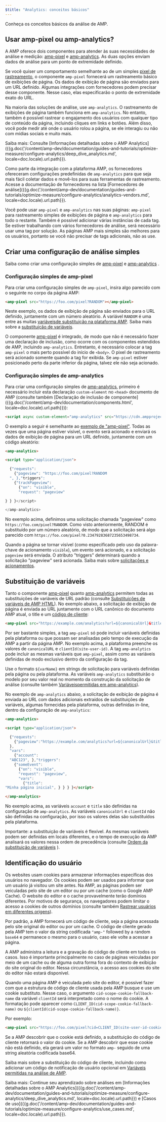 ```yaml
---
$title: "Analytics: conceitos básicos"
---
```


Conheça os conceitos básicos da análise de AMP.

## Usar amp-pixel ou amp-analytics?

A AMP oferece dois componentes para atender às suas necessidades de análise e medição: [amp-pixel](/pt_br/docs/reference/components/amp-pixel.html)
e [amp-analytics](/pt_br/docs/reference/components/amp-analytics.html). As duas opções enviam dados de análise para um ponto de extremidade definido.

Se você quiser um comportamento semelhante ao de um simples [pixel de rastreamento](https://en.wikipedia.org/wiki/Web_beacon#Implementation), o componente `amp-pixel` fornecerá um rastreamento básico de exibições de página. Os dados de exibição de página são enviados para um URL definido. Algumas integrações com fornecedores podem precisar desse componente. Nesse caso, elas especificarão o ponto de extremidade exato do URL.

Na maioria das soluções de análise, use `amp-analytics`. O rastreamento de exibições de página também funciona em `amp-analytics`. No entanto, também é possível rastrear o engajamento dos usuários com qualquer tipo de conteúdo da página, incluindo cliques em links e botões. Além disso, você pode medir até onde o usuário rolou a página, se ele interagiu ou não com mídias sociais e muito mais.

Saiba mais: Consulte [Informações detalhadas sobre o AMP Analytics]({{g.doc('/content/amp-dev/documentation/guides-and-tutorials/optimize-measure/configure-analytics/deep_dive_analytics.md', locale=doc.locale).url.path}}).

Como parte da integração com a plataforma AMP, os fornecedores ofereceram configurações predefinidas de `amp-analytics`
para que seja mais fácil coletar dados e movê-los para suas ferramentas de rastreamento. Acesse a documentação de fornecedores na lista [Fornecedores de análise]({{g.doc('/content/amp-dev/documentation/guides-and-tutorials/optimize-measure/configure-analytics/analytics-vendors.md', locale=doc.locale).url.path}}).

Você pode usar `amp-pixel` e `amp-analytics`
nas suas páginas: `amp-pixel` para rastreamento simples de exibições de página e `amp-analytics` para todo o restante. Também é possível adicionar várias instâncias de cada tag. Se estiver trabalhando com vários fornecedores de análise, será necessário usar uma tag por solução. As páginas AMP mais simples são melhores para os usuários, portanto se você não precisar de tags adicionais, não as use.

## Criar uma configuração de análise simples

Saiba como criar uma configuração simples de [amp-pixel](/pt_br/docs/reference/components/amp-pixel.html) e [amp-analytics](/pt_br/docs/reference/components/amp-analytics.html) .

### Configuração simples de amp-pixel

Para criar uma configuração simples de `amp-pixel`, insira algo parecido com o seguinte no corpo da página AMP:

```html
<amp-pixel src="https://foo.com/pixel?RANDOM"></amp-pixel>
```

Neste exemplo, os dados de exibição de página são enviados para o URL definido, juntamente com um número aleatório. A variável `RANDOM`
é uma entre as muitas [variáveis ​​de substituição na plataforma AMP](https://github.com/ampproject/amphtml/blob/master/spec/amp-var-substitutions.md). Saiba mais sobre a [substituição de variáveis](/pt_br/docs/analytics/analytics_basics.html#variable-substitution).

O componente [amp-pixel](/pt_br/docs/reference/components/amp-pixel.html) é integrado, de modo que não é necessário fazer uma declaração de inclusão, como ocorre com os componentes estendidos de AMP, incluindo `amp-analytics`. Entretanto, é necessário colocar a tag `amp-pixel` o mais perto possível do início de `<body>`. O pixel de rastreamento será acionado somente quando a tag for exibida. Se `amp-pixel` estiver posicionado perto da parte inferior da página, talvez ele não seja acionado.

### Configuração simples de amp-analytics

Para criar uma configuração simples de [amp-analytics](/pt_br/docs/reference/components/amp-analytics.html), primeiro é necessário incluir esta declaração `custom-element` no `<head>`
documento de AMP (consulte também [Declaração de inclusão de componente]({{g.doc('/content/amp-dev/documentation/components.html', locale=doc.locale).url.path}})):

```html
<script async custom-element="amp-analytics" src="https://cdn.ampproject.org/v0/amp-analytics-0.1.js"></script>
```

O exemplo a seguir é semelhante ao [exemplo de "amp-pixel"](/pt_br/docs/analytics/analytics_basics.html#simple-amp-pixel-configuration). Todas as vezes que uma página estiver visível, o evento será acionado e enviará os dados de exibição de página para um URL definido, juntamente com um código aleatório:

```html
<amp-analytics>

<script type="application/json">

  {"requests":
    {"pageview": "https://foo.com/pixel?RANDOM
  ", },"triggers":
    {"trackPageview":
      {"on": "visible",
      "request": "pageview"

} } }</script>

</amp-analytics>
```

No exemplo acima, definimos uma solicitação chamada "pageview" como `https://foo.com/pixel?RANDOM`. Como visto anteriormente, RANDOM é substituído por um número aleatório, de modo que a solicitação será algo parecido com `https://foo.com/pixel?0.23479283687235653498734`.

Quando a página se tornar visível (como especificado pelo uso da palavra-chave de acionamento `visible`), um evento será acionado, e a solicitação `pageview` será enviada. O atributo "triggers" determinará quando a solicitação "pageview" será acionada. Saiba mais sobre [solicitações e acionamentos](/pt_br/docs/analytics/deep_dive_analytics.html#requests-triggers--transports).

## Substituição de variáveis

Tanto o componente [amp-pixel](/pt_br/docs/reference/components/amp-pixel.html)
quanto [amp-analytics](/pt_br/docs/reference/components/amp-analytics.html)
permitem todas as substituições de variáveis ​​de URL padrão (consulte [Substituições de variáveis ​​de AMP HTML](https://github.com/ampproject/amphtml/blob/master/spec/amp-var-substitutions.md)). No exemplo abaixo, a solicitação de exibição de página é enviada ao URL juntamente com o URL canônico do documento AMP atual, o title e um [código de cliente](/pt_br/docs/analytics/analytics_basics.html#user-identification):

```html
<amp-pixel src="https://example.com/analytics?url=${canonicalUrl}&title=${title}&clientId=${clientId(site-user-id)}"></amp-pixel>
```

Por ser bastante simples, a tag `amp-pixel` só pode incluir variáveis ​​definidas pela plataforma ou que possam ser analisadas pelo tempo de execução da AMP a partir da página AMP. No exemplo acima, a plataforma preenche os valores de `canonicalURL` e `clientId(site-user-id)`. A tag `amp-analytics` pode incluir as mesmas variáveis que `amp-pixel`, assim como as variáveis ​​definidas de modo exclusivo dentro da configuração da tag.

Use o formato `${varName}` em strings de solicitação para variáveis definidas pela página ou pela plataforma. As variáveis `amp-analytics`
substituirão o modelo por seu valor real no momento da construção da solicitação de análise (consulte também [Variáveis ​​permitidas em amp-analytics](https://github.com/ampproject/amphtml/blob/master/extensions/amp-analytics/analytics-vars.md)).

No exemplo de `amp-analytics` abaixo, a solicitação de exibição de página é enviada ao URL com dados adicionais extraídos de substituições de variáveis, algumas fornecidas pela plataforma, outras definidas in-line, dentro da configuração de `amp-analytics`:

```html
<amp-analytics>

<script type="application/json">

  {"requests":
    {"pageview":"https://example.com/analytics?url=${canonicalUrl}&title=${title}&acct=${account}&clientId=${clientId(site-user-id)}",
  },
  "vars":
    {"account":
  "ABC123", },"triggers":
    {"someEvent":
      {"on": "visible",
      "request": "pageview",
      "vars":
        {"title":
"Minha página inicial", } } } }</script>

</amp-analytics>
```

No exemplo acima, as variáveis `account` e `title` são definidas na configuração de `amp-analytics`. As variáveis `canonicalUrl` e `clientId` não são definidas na configuração, por isso os valores delas são substituídos pela plataforma.

Importante: a substituição de variáveis é flexível. As mesmas variáveis ​​podem ser definidas em locais diferentes, e o tempo de execução da AMP analisará os valores nessa ordem de precedência (consulte [Ordem da substituição de variáveis](/pt_br/docs/analytics/deep_dive_analytics.html#variable-substitution-ordering) ).

## Identificação do usuário

Os websites usam cookies para armazenar informações específicas dos usuários no navegador. Os cookies podem ser usados ​​para informar que um usuário já visitou um site antes. Na AMP, as páginas podem ser veiculadas pelo site de um editor ou por um cache (como o Google AMP Cache). O website do editor e o cache provavelmente terão domínios diferentes. Por motivos de segurança, os navegadores podem limitar o acesso a cookies de outros domínios (consulte também [Rastrear usuários em diferentes origens](https://github.com/ampproject/amphtml/blob/master/spec/amp-managing-user-state.md)).

Por padrão, a AMP fornecerá um código de cliente, seja a página acessada pelo site original do editor ou por um cache. O código de cliente gerado pela AMP tem o valor da string codificada `"amp-"` followed by a random `base64` e permanece o mesmo para o usuário, caso ele volte a acessar a página.

A AMP administra a leitura e a gravação do código de cliente em todos os casos. Isso é importante principalmente no caso de páginas veiculadas por meio de um cache ou de alguma outra forma fora do contexto de exibição do site original do editor. Nessa circunstância, o acesso aos cookies do site do editor não estará disponível.

Quando uma página AMP é veiculada pelo site do editor, é possível fazer com que a estrutura de código de cliente usada pela AMP busque e use um cookie substituto. Nesse caso, o argumento `cid-scope-cookie-fallback-name` da variável `clientId` será interpretado como o nome do cookie. A formatação pode aparecer como `CLIENT_ID(cid-scope-cookie-fallback-name)`
ou `${clientId(cid-scope-cookie-fallback-name)}`.

Por exemplo:

```html
<amp-pixel src="https://foo.com/pixel?cid=CLIENT_ID(site-user-id-cookie-fallback-name)"></amp-pixel>
```

Se a AMP descobrir que o cookie está definido, a substituição do código de cliente retornará o valor do cookie. Se a AMP descobrir que esse cookie não está definido, ela gerará um valor no formato `amp-` seguido de uma string aleatória codificada base64.

Saiba mais sobre a substituição do código de cliente, incluindo como adicionar um código de notificação de usuário opcional em [Variáveis ​​permitidas na análise de AMP](https://github.com/ampproject/amphtml/blob/master/extensions/amp-analytics/analytics-vars.md).

Saiba mais: Continue seu aprendizado sobre análises em [Informações detalhadas sobre o AMP Analytics]({{g.doc('/content/amp-dev/documentation/guides-and-tutorials/optimize-measure/configure-analytics/deep_dive_analytics.md', locale=doc.locale).url.path}}) e [Casos de uso]({{g.doc('/content/amp-dev/documentation/guides-and-tutorials/optimize-measure/configure-analytics/use_cases.md', locale=doc.locale).url.path}}).
